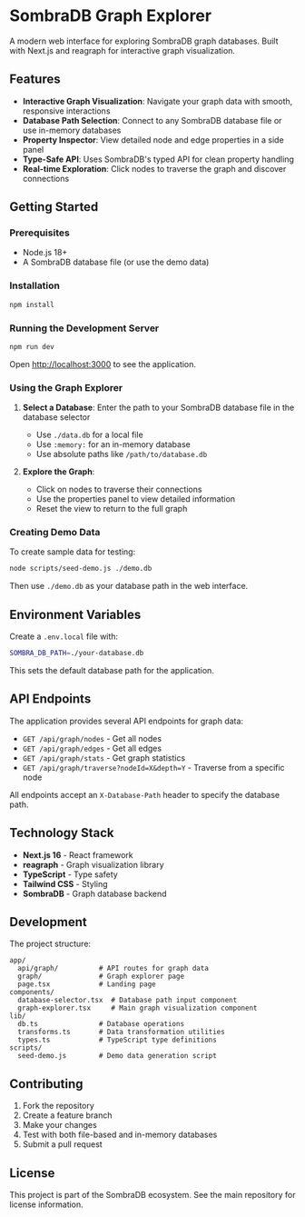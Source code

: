# SombraDB Graph Explorer

A modern web interface for exploring SombraDB graph databases. Built with Next.js and reagraph for interactive graph visualization.

## Features

- **Interactive Graph Visualization**: Navigate your graph data with smooth, responsive interactions
- **Database Path Selection**: Connect to any SombraDB database file or use in-memory databases
- **Property Inspector**: View detailed node and edge properties in a side panel
- **Type-Safe API**: Uses SombraDB's typed API for clean property handling
- **Real-time Exploration**: Click nodes to traverse the graph and discover connections

## Getting Started

### Prerequisites

- Node.js 18+ 
- A SombraDB database file (or use the demo data)

### Installation

```bash
npm install
```

### Running the Development Server

```bash
npm run dev
```

Open [http://localhost:3000](http://localhost:3000) to see the application.

### Using the Graph Explorer

1. **Select a Database**: Enter the path to your SombraDB database file in the database selector
   - Use `./data.db` for a local file
   - Use `:memory:` for an in-memory database
   - Use absolute paths like `/path/to/database.db`

2. **Explore the Graph**: 
   - Click on nodes to traverse their connections
   - Use the properties panel to view detailed information
   - Reset the view to return to the full graph

### Creating Demo Data

To create sample data for testing:

```bash
node scripts/seed-demo.js ./demo.db
```

Then use `./demo.db` as your database path in the web interface.

## Environment Variables

Create a `.env.local` file with:

```bash
SOMBRA_DB_PATH=./your-database.db
```

This sets the default database path for the application.

## API Endpoints

The application provides several API endpoints for graph data:

- `GET /api/graph/nodes` - Get all nodes
- `GET /api/graph/edges` - Get all edges  
- `GET /api/graph/stats` - Get graph statistics
- `GET /api/graph/traverse?nodeId=X&depth=Y` - Traverse from a specific node

All endpoints accept an `X-Database-Path` header to specify the database path.

## Technology Stack

- **Next.js 16** - React framework
- **reagraph** - Graph visualization library
- **TypeScript** - Type safety
- **Tailwind CSS** - Styling
- **SombraDB** - Graph database backend

## Development

The project structure:

```
app/
  api/graph/          # API routes for graph data
  graph/              # Graph explorer page
  page.tsx            # Landing page
components/
  database-selector.tsx  # Database path input component
  graph-explorer.tsx     # Main graph visualization component
lib/
  db.ts               # Database operations
  transforms.ts       # Data transformation utilities
  types.ts            # TypeScript type definitions
scripts/
  seed-demo.js        # Demo data generation script
```

## Contributing

1. Fork the repository
2. Create a feature branch
3. Make your changes
4. Test with both file-based and in-memory databases
5. Submit a pull request

## License

This project is part of the SombraDB ecosystem. See the main repository for license information.
